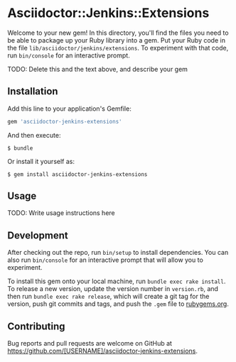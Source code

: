 # Asciidoctor::Jenkins::Extensions

Welcome to your new gem! In this directory, you'll find the files you need to be able to package up your Ruby library into a gem. Put your Ruby code in the file `lib/asciidoctor/jenkins/extensions`. To experiment with that code, run `bin/console` for an interactive prompt.

TODO: Delete this and the text above, and describe your gem

## Installation

Add this line to your application's Gemfile:

```ruby
gem 'asciidoctor-jenkins-extensions'
```

And then execute:

    $ bundle

Or install it yourself as:

    $ gem install asciidoctor-jenkins-extensions

## Usage

TODO: Write usage instructions here

## Development

After checking out the repo, run `bin/setup` to install dependencies. You can also run `bin/console` for an interactive prompt that will allow you to experiment.

To install this gem onto your local machine, run `bundle exec rake install`. To release a new version, update the version number in `version.rb`, and then run `bundle exec rake release`, which will create a git tag for the version, push git commits and tags, and push the `.gem` file to [rubygems.org](https://rubygems.org).

## Contributing

Bug reports and pull requests are welcome on GitHub at https://github.com/[USERNAME]/asciidoctor-jenkins-extensions.

